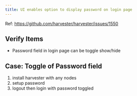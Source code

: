 ```yaml
---
title: UI enables option to display password on login page
---
```

Ref: https://github.com/harvester/harvester/issues/1550

## Verify Items
  - Password field in login page can be toggle show/hide

## Case: Toggle of Password field
1. install harvester with any nodes
2. setup password
3. logout then login with password toggled
